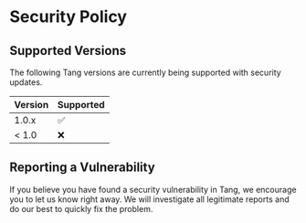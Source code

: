 # Security Policy

## Supported Versions

The following Tang versions are currently being supported with security updates.

| Version | Supported          |
| ------- | ------------------ |
| 1.0.x   | :white_check_mark: |
| < 1.0   | :x:                |

## Reporting a Vulnerability

If you believe you have found a security vulnerability in Tang, we encourage you to let us know right away. We will investigate all legitimate reports and do our best to quickly fix the problem.
